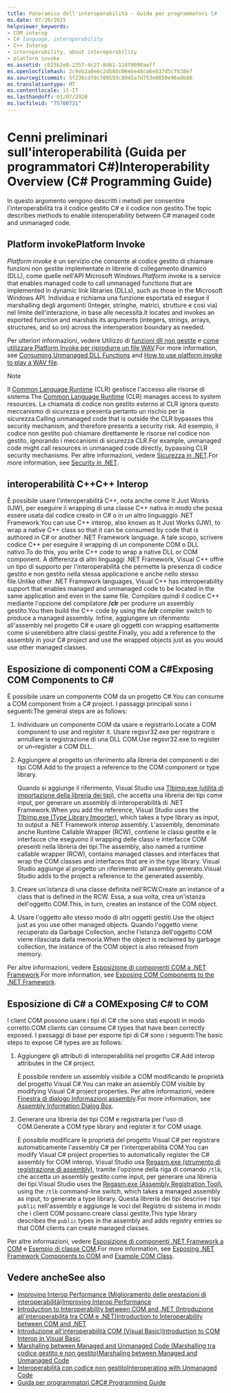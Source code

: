 ```yaml
---
title: Panoramica dell'interoperabilità - Guida per programmatori C#
ms.date: 07/20/2015
helpviewer_keywords:
- COM interop
- C# language, interoperability
- C++ Interop
- interoperability, about interoperability
- platform invoke
ms.assetid: c025b2e0-2357-4c27-8461-118f0090aeff
ms.openlocfilehash: 2c9eb2a8e6c2db8dc06ebe48ca6eb37d5cf638e7
ms.sourcegitcommit: 5f236cd78cf09593c8945a7d753e0850e96a0b80
ms.translationtype: MT
ms.contentlocale: it-IT
ms.lasthandoff: 01/07/2020
ms.locfileid: "75700731"
---
```

# <a name="interoperability-overview-c-programming-guide"></a><span data-ttu-id="f3985-102">Cenni preliminari sull'interoperabilità (Guida per programmatori C#)</span><span class="sxs-lookup"><span data-stu-id="f3985-102">Interoperability Overview (C# Programming Guide)</span></span>
<span data-ttu-id="f3985-103">In questo argomento vengono descritti i metodi per consentire l'interoperabilità tra il codice gestito C# e il codice non gestito.</span><span class="sxs-lookup"><span data-stu-id="f3985-103">The topic describes methods to enable interoperability between C# managed code and unmanaged code.</span></span>  
  
## <a name="platform-invoke"></a><span data-ttu-id="f3985-104">Platform invoke</span><span class="sxs-lookup"><span data-stu-id="f3985-104">Platform Invoke</span></span>  
 <span data-ttu-id="f3985-105">*Platform invoke* è un servizio che consente al codice gestito di chiamare funzioni non gestite implementate in librerie di collegamento dinamico (DLL), come quelle nell'API Microsoft Windows.</span><span class="sxs-lookup"><span data-stu-id="f3985-105">*Platform invoke* is a service that enables managed code to call unmanaged functions that are implemented in dynamic link libraries (DLLs), such as those in the Microsoft Windows API.</span></span> <span data-ttu-id="f3985-106">Individua e richiama una funzione esportata ed esegue il marshalling degli argomenti (Integer, stringhe, matrici, strutture e così via) nel limite dell'interazione, in base alle necessità.</span><span class="sxs-lookup"><span data-stu-id="f3985-106">It locates and invokes an exported function and marshals its arguments (integers, strings, arrays, structures, and so on) across the interoperation boundary as needed.</span></span>  
  
<span data-ttu-id="f3985-107">Per ulteriori informazioni, vedere Utilizzo di [funzioni dll non gestite](../../../framework/interop/consuming-unmanaged-dll-functions.md) e [come utilizzare Platform Invoke per riprodurre un file WAV](./how-to-use-platform-invoke-to-play-a-wave-file.md).</span><span class="sxs-lookup"><span data-stu-id="f3985-107">For more information, see [Consuming Unmanaged DLL Functions](../../../framework/interop/consuming-unmanaged-dll-functions.md) and [How to use platform invoke to play a WAV file](./how-to-use-platform-invoke-to-play-a-wave-file.md).</span></span>
  
> [!NOTE]
> <span data-ttu-id="f3985-108">Il [Common Language Runtime](../../../standard/clr.md) (CLR) gestisce l'accesso alle risorse di sistema.</span><span class="sxs-lookup"><span data-stu-id="f3985-108">The [Common Language Runtime](../../../standard/clr.md) (CLR) manages access to system resources.</span></span> <span data-ttu-id="f3985-109">La chiamata di codice non gestito esterno al CLR ignora questo meccanismo di sicurezza e presenta pertanto un rischio per la sicurezza.</span><span class="sxs-lookup"><span data-stu-id="f3985-109">Calling unmanaged code that is outside the CLR bypasses this security mechanism, and therefore presents a security risk.</span></span> <span data-ttu-id="f3985-110">Ad esempio, il codice non gestito può chiamare direttamente le risorse nel codice non gestito, ignorando i meccanismi di sicurezza CLR.</span><span class="sxs-lookup"><span data-stu-id="f3985-110">For example, unmanaged code might call resources in unmanaged code directly, bypassing CLR security mechanisms.</span></span> <span data-ttu-id="f3985-111">Per altre informazioni, vedere [Sicurezza in .NET](../../../standard/security/index.md).</span><span class="sxs-lookup"><span data-stu-id="f3985-111">For more information, see [Security in .NET](../../../standard/security/index.md).</span></span>  
  
## <a name="c-interop"></a><span data-ttu-id="f3985-112">interoperabilità C++</span><span class="sxs-lookup"><span data-stu-id="f3985-112">C++ Interop</span></span>  
 <span data-ttu-id="f3985-113">È possibile usare l'interoperabilità C++, nota anche come It Just Works (IJW), per eseguire il wrapping di una classe C++ nativa in modo che possa essere usata dal codice creato in C# o in un altro linguaggio .NET Framework.</span><span class="sxs-lookup"><span data-stu-id="f3985-113">You can use C++ interop, also known as It Just Works (IJW), to wrap a native C++ class so that it can be consumed by code that is authored in C# or another .NET Framework language.</span></span> <span data-ttu-id="f3985-114">A tale scopo, scrivere codice C++ per eseguire il wrapping di un componente COM o DLL nativo.</span><span class="sxs-lookup"><span data-stu-id="f3985-114">To do this, you write C++ code to wrap a native DLL or COM component.</span></span> <span data-ttu-id="f3985-115">A differenza di altri linguaggi .NET Framework, Visual C++ offre un tipo di supporto per l'interoperabilità che permette la presenza di codice gestito e non gestito nella stessa applicazione e anche nello stesso file.</span><span class="sxs-lookup"><span data-stu-id="f3985-115">Unlike other .NET Framework languages, Visual C++ has interoperability support that enables managed and unmanaged code to be located in the same application and even in the same file.</span></span> <span data-ttu-id="f3985-116">Compilare quindi il codice C++ mediante l'opzione del compilatore **/clr** per produrre un assembly gestito.</span><span class="sxs-lookup"><span data-stu-id="f3985-116">You then build the C++ code by using the **/clr** compiler switch to produce a managed assembly.</span></span> <span data-ttu-id="f3985-117">Infine, aggiungere un riferimento all'assembly nel progetto C# e usare gli oggetti con wrapping esattamente come si userebbero altre classi gestite.</span><span class="sxs-lookup"><span data-stu-id="f3985-117">Finally, you add a reference to the assembly in your C# project and use the wrapped objects just as you would use other managed classes.</span></span>  
  
## <a name="exposing-com-components-to-c"></a><span data-ttu-id="f3985-118">Esposizione di componenti COM a C\#</span><span class="sxs-lookup"><span data-stu-id="f3985-118">Exposing COM Components to C\#</span></span>
 <span data-ttu-id="f3985-119">È possibile usare un componente COM da un progetto C#.</span><span class="sxs-lookup"><span data-stu-id="f3985-119">You can consume a COM component from a C# project.</span></span> <span data-ttu-id="f3985-120">I passaggi principali sono i seguenti:</span><span class="sxs-lookup"><span data-stu-id="f3985-120">The general steps are as follows:</span></span>  
  
1. <span data-ttu-id="f3985-121">Individuare un componente COM da usare e registrarlo.</span><span class="sxs-lookup"><span data-stu-id="f3985-121">Locate a COM component to use and register it.</span></span> <span data-ttu-id="f3985-122">Usare regsvr32.exe per registrare o annullare la registrazione di una DLL COM.</span><span class="sxs-lookup"><span data-stu-id="f3985-122">Use regsvr32.exe to register or un–register a COM DLL.</span></span>  
  
2. <span data-ttu-id="f3985-123">Aggiungere al progetto un riferimento alla libreria dei componenti o dei tipi COM.</span><span class="sxs-lookup"><span data-stu-id="f3985-123">Add to the project a reference to the COM component or type library.</span></span>  
  
     <span data-ttu-id="f3985-124">Quando si aggiunge il riferimento, Visual Studio usa [Tlbimp.exe (utilità di importazione della libreria dei tipi)](../../../framework/tools/tlbimp-exe-type-library-importer.md), che accetta una libreria dei tipi come input, per generare un assembly di interoperabilità di .NET Framework.</span><span class="sxs-lookup"><span data-stu-id="f3985-124">When you add the reference, Visual Studio uses the [Tlbimp.exe (Type Library Importer)](../../../framework/tools/tlbimp-exe-type-library-importer.md), which takes a type library as input, to output a .NET Framework interop assembly.</span></span> <span data-ttu-id="f3985-125">L'assembly, denominato anche Runtime Callable Wrapper (RCW), contiene le classi gestite e le interfacce che eseguono il wrapping delle classi e interfacce COM presenti nella libreria dei tipi.</span><span class="sxs-lookup"><span data-stu-id="f3985-125">The assembly, also named a runtime callable wrapper (RCW), contains managed classes and interfaces that wrap the COM classes and interfaces that are in the type library.</span></span> <span data-ttu-id="f3985-126">Visual Studio aggiunge al progetto un riferimento all'assembly generato.</span><span class="sxs-lookup"><span data-stu-id="f3985-126">Visual Studio adds to the project a reference to the generated assembly.</span></span>  
  
3. <span data-ttu-id="f3985-127">Creare un'istanza di una classe definita nell'RCW.</span><span class="sxs-lookup"><span data-stu-id="f3985-127">Create an instance of a class that is defined in the RCW.</span></span> <span data-ttu-id="f3985-128">Essa, a sua volta, crea un'istanza dell'oggetto COM.</span><span class="sxs-lookup"><span data-stu-id="f3985-128">This, in turn, creates an instance of the COM object.</span></span>  
  
4. <span data-ttu-id="f3985-129">Usare l'oggetto allo stesso modo di altri oggetti gestiti.</span><span class="sxs-lookup"><span data-stu-id="f3985-129">Use the object just as you use other managed objects.</span></span> <span data-ttu-id="f3985-130">Quando l'oggetto viene recuperato da Garbage Collection, anche l'istanza dell'oggetto COM viene rilasciata dalla memoria.</span><span class="sxs-lookup"><span data-stu-id="f3985-130">When the object is reclaimed by garbage collection, the instance of the COM object is also released from memory.</span></span>  
  
 <span data-ttu-id="f3985-131">Per altre informazioni, vedere [Esposizione di componenti COM a .NET Framework](../../../framework/interop/exposing-com-components.md).</span><span class="sxs-lookup"><span data-stu-id="f3985-131">For more information, see [Exposing COM Components to the .NET Framework](../../../framework/interop/exposing-com-components.md).</span></span>  
  
## <a name="exposing-c-to-com"></a><span data-ttu-id="f3985-132">Esposizione di C# a COM</span><span class="sxs-lookup"><span data-stu-id="f3985-132">Exposing C# to COM</span></span>  
 <span data-ttu-id="f3985-133">I client COM possono usare i tipi di C# che sono stati esposti in modo corretto.</span><span class="sxs-lookup"><span data-stu-id="f3985-133">COM clients can consume C# types that have been correctly exposed.</span></span> <span data-ttu-id="f3985-134">I passaggi di base per esporre tipi di C# sono i seguenti:</span><span class="sxs-lookup"><span data-stu-id="f3985-134">The basic steps to expose C# types are as follows:</span></span>  
  
1. <span data-ttu-id="f3985-135">Aggiungere gli attributi di interoperabilità nel progetto C#.</span><span class="sxs-lookup"><span data-stu-id="f3985-135">Add interop attributes in the C# project.</span></span>  
  
     <span data-ttu-id="f3985-136">È possibile rendere un assembly visibile a COM modificando le proprietà del progetto Visual C#.</span><span class="sxs-lookup"><span data-stu-id="f3985-136">You can make an assembly COM visible by modifying Visual C# project properties.</span></span> <span data-ttu-id="f3985-137">Per altre informazioni, vedere [Finestra di dialogo Informazioni assembly](/visualstudio/ide/reference/assembly-information-dialog-box).</span><span class="sxs-lookup"><span data-stu-id="f3985-137">For more information, see [Assembly Information Dialog Box](/visualstudio/ide/reference/assembly-information-dialog-box).</span></span>  
  
2. <span data-ttu-id="f3985-138">Generare una libreria dei tipi COM e registrarla per l'uso di COM.</span><span class="sxs-lookup"><span data-stu-id="f3985-138">Generate a COM type library and register it for COM usage.</span></span>  
  
     <span data-ttu-id="f3985-139">È possibile modificare le proprietà del progetto Visual C# per registrare automaticamente l'assembly C# per l'interoperabilità COM.</span><span class="sxs-lookup"><span data-stu-id="f3985-139">You can modify Visual C# project properties to automatically register the C# assembly for COM interop.</span></span> <span data-ttu-id="f3985-140">Visual Studio usa [Regasm.exe (strumento di registrazione di assembly)](../../../framework/tools/regasm-exe-assembly-registration-tool.md), tramite l'opzione della riga di comando `/tlb`, che accetta un assembly gestito come input, per generare una libreria dei tipi.</span><span class="sxs-lookup"><span data-stu-id="f3985-140">Visual Studio uses the [Regasm.exe (Assembly Registration Tool)](../../../framework/tools/regasm-exe-assembly-registration-tool.md), using the `/tlb` command-line switch, which takes a managed assembly as input, to generate a type library.</span></span> <span data-ttu-id="f3985-141">Questa libreria dei tipi descrive i tipi `public` nell'assembly e aggiunge le voci del Registro di sistema in modo che i client COM possano creare classi gestite.</span><span class="sxs-lookup"><span data-stu-id="f3985-141">This type library describes the `public` types in the assembly and adds registry entries so that COM clients can create managed classes.</span></span>  
  
 <span data-ttu-id="f3985-142">Per altre informazioni, vedere [Esposizione di componenti .NET Framework a COM](../../../framework/interop/exposing-dotnet-components-to-com.md) e [Esempio di classe COM](./example-com-class.md).</span><span class="sxs-lookup"><span data-stu-id="f3985-142">For more information, see [Exposing .NET Framework Components to COM](../../../framework/interop/exposing-dotnet-components-to-com.md) and [Example COM Class](./example-com-class.md).</span></span>  
  
## <a name="see-also"></a><span data-ttu-id="f3985-143">Vedere anche</span><span class="sxs-lookup"><span data-stu-id="f3985-143">See also</span></span>

- [<span data-ttu-id="f3985-144">Improving Interop Performance (Miglioramento delle prestazioni di interoperabilità)</span><span class="sxs-lookup"><span data-stu-id="f3985-144">Improving Interop Performance</span></span>](https://docs.microsoft.com/previous-versions/msp-n-p/ff647812%28v=pandp.10%29)
- [<span data-ttu-id="f3985-145">Introduction to Interoperability between COM and .NET (Introduzione all'interoperabilità tra COM e .NET)</span><span class="sxs-lookup"><span data-stu-id="f3985-145">Introduction to Interoperability between COM and .NET</span></span>](/office/client-developer/outlook/pia/introduction-to-interoperability-between-com-and-net)
- [<span data-ttu-id="f3985-146">Introduzione all'interoperabilità COM (Visual Basic)</span><span class="sxs-lookup"><span data-stu-id="f3985-146">Introduction to COM Interop in Visual Basic</span></span>](../../../visual-basic/programming-guide/com-interop/introduction-to-com-interop.md)
- [<span data-ttu-id="f3985-147">Marshaling between Managed and Unmanaged Code (Marshalling tra codice gestito e non gestito)</span><span class="sxs-lookup"><span data-stu-id="f3985-147">Marshaling between Managed and Unmanaged Code</span></span>](../../../framework/interop/interop-marshaling.md)
- [<span data-ttu-id="f3985-148">Interoperabilità con codice non gestito</span><span class="sxs-lookup"><span data-stu-id="f3985-148">Interoperating with Unmanaged Code</span></span>](../../../framework/interop/index.md)
- [<span data-ttu-id="f3985-149">Guida per programmatori C#</span><span class="sxs-lookup"><span data-stu-id="f3985-149">C# Programming Guide</span></span>](../index.md)
